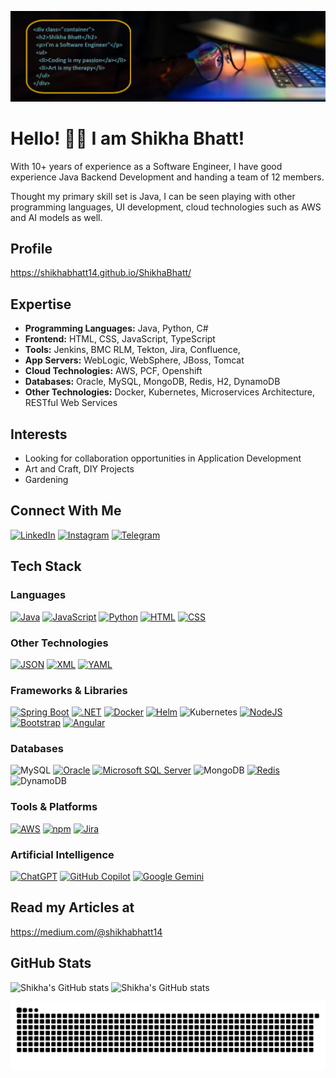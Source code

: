 ![MastHead](https://raw.githubusercontent.com/shikhabhatt14/shikhabhatt14/main/header.png)
# Hello! 👋🏻 I am Shikha Bhatt!

With 10+ years of experience as a Software Engineer, I have good experience Java Backend Development and handing a team of 12 members.

Thought my primary skill set is Java, I can be seen playing with other programming languages, UI development, cloud technologies such as AWS and AI models as well.

## Profile

https://shikhabhatt14.github.io/ShikhaBhatt/

## Expertise

- **Programming Languages:** Java, Python, C#
- **Frontend:** HTML, CSS, JavaScript, TypeScript
- **Tools:** Jenkins, BMC RLM, Tekton, Jira, Confluence, 
- **App Servers:** WebLogic, WebSphere, JBoss, Tomcat
- **Cloud Technologies:** AWS, PCF, Openshift
- **Databases:** Oracle, MySQL, MongoDB, Redis, H2, DynamoDB
- **Other Technologies:** Docker, Kubernetes, Microservices Architecture, RESTful Web Services


## Interests

- Looking for collaboration opportunities in Application Development
- Art and Craft, DIY Projects
- Gardening

## Connect With Me

[![LinkedIn](https://custom-icon-badges.demolab.com/badge/LinkedIn-0A66C2?logo=linkedin-white&logoColor=fff)](https://www.linkedin.com/in/shikha-bhatt-17599280/)
[![Instagram](https://img.shields.io/badge/Instagram-%23E4405F.svg?logo=Instagram&logoColor=white)](https://instagram.com/shikhabhatt14)
[![Telegram](https://img.shields.io/badge/Telegram-2CA5E0?logo=telegram&logoColor=white)](https://t.me/shikhabhatt14)

## Tech Stack

### Languages
[![Java](https://img.shields.io/badge/Java-%23ED8B00.svg?logo=openjdk&logoColor=white)](#) [![JavaScript](https://img.shields.io/badge/JavaScript-F7DF1E?logo=javascript&logoColor=000)](#) [![Python](https://img.shields.io/badge/Python-3776AB?logo=python&logoColor=fff)](#) [![HTML](https://img.shields.io/badge/HTML-%23E34F26.svg?logo=html5&logoColor=white)](#) [![CSS](https://img.shields.io/badge/CSS-1572B6?logo=css3&logoColor=fff)](#)

### Other Technologies
[![JSON](https://img.shields.io/badge/JSON-000?logo=json&logoColor=fff)](#) [![XML](https://img.shields.io/badge/XML-767C52?logo=xml&logoColor=fff)](#) [![YAML](https://img.shields.io/badge/YAML-CB171E?logo=yaml&logoColor=fff)](#)

### Frameworks & Libraries
[![Spring Boot](https://img.shields.io/badge/Spring%20Boot-6DB33F?logo=springboot&logoColor=fff)](#) [![.NET](https://img.shields.io/badge/.NET-512BD4?logo=dotnet&logoColor=fff)](#) [![Docker](https://img.shields.io/badge/Docker-2496ED?logo=docker&logoColor=fff)](#) [![Helm](https://img.shields.io/badge/Helm-0F1689?logo=helm&logoColor=fff)](#) ![Kubernetes](https://img.shields.io/badge/Kubernetes-326CE5?logo=kubernetes&logoColor=fff) [![NodeJS](https://img.shields.io/badge/Node.js-6DA55F?logo=node.js&logoColor=white)](#) [![Bootstrap](https://img.shields.io/badge/Bootstrap-7952B3?logo=bootstrap&logoColor=fff)](#) [![Angular](https://img.shields.io/badge/Angular-%23DD0031.svg?logo=angular&logoColor=white)](#)

### Databases
![MySQL](https://img.shields.io/badge/MySQL-4479A1?logo=mysql&logoColor=fff) [![Oracle](https://custom-icon-badges.demolab.com/badge/Oracle-F80000?logo=oracle&logoColor=fff)](#) [![Microsoft SQL Server](https://custom-icon-badges.demolab.com/badge/Microsoft%20SQL%20Server-CC2927?logo=mssqlserver-white&logoColor=white)](#) ![MongoDB](https://img.shields.io/badge/MongoDB-%234ea94b.svg?logo=mongodb&logoColor=white) [![Redis](https://img.shields.io/badge/Redis-%23DD0031.svg?logo=redis&logoColor=white)](#) ![DynamoDB](https://img.shields.io/badge/DynamoDB-4053D6?logo=amazondynamodb&logoColor=fff)


### Tools & Platforms
[![AWS](https://img.shields.io/badge/AWS-%23FF9900.svg?logo=amazon-web-services&logoColor=white)](#) [![npm](https://img.shields.io/badge/npm-CB3837?logo=npm&logoColor=fff)](#) [![Jira](https://img.shields.io/badge/Jira-0052CC?logo=jira&logoColor=fff)](#)

### Artificial Intelligence
[![ChatGPT](https://img.shields.io/badge/ChatGPT-74aa9c?logo=openai&logoColor=white)](#) [![GitHub Copilot](https://img.shields.io/badge/GitHub%20Copilot-000?logo=githubcopilot&logoColor=fff)](#) [![Google Gemini](https://img.shields.io/badge/Google%20Gemini-886FBF?logo=googlegemini&logoColor=fff)](#)

## Read my Articles at
https://medium.com/@shikhabhatt14

## GitHub Stats

![Shikha's GitHub stats](http://github-profile-summary-cards.vercel.app/api/cards/repos-per-language?username=shikhabhatt14&theme=radical&exclude={exclude})
![Shikha's GitHub stats](http://github-profile-summary-cards.vercel.app/api/cards/most-commit-language?username=shikhabhatt14&theme=radical&exclude={exclude})

![Watch my contribution graph being eaten by a Snake!](https://raw.githubusercontent.com/shikhabhatt14/shikhabhatt14/main/snake.svg)
